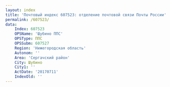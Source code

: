 ```yaml
---
layout: index
title: 'Почтовый индекс 607523: отделение почтовой связи Почты России'
permalink: /607523/
data:
    Index: 607523
    OPSName: 'Шубино ППС'
    OPSType: ППС
    OPSSubm: 607527
    Region: 'Нижегородская область'
    Autonom: ''
    Area: 'Сергачский район'
    City: Шубино
    City1: ''
    ActDate: '20170711'
    IndexOld: ''
---
```

